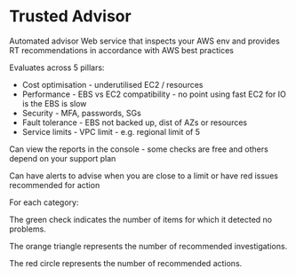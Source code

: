 # Trusted Advisor
Automated advisor 
Web service that inspects your AWS env and provides RT recommendations in accordance with AWS best practices

Evaluates across 5 pillars:
* Cost optimisation - underutilised EC2 / resources
* Performance  - EBS vs EC2 compatibility - no point using fast EC2 for IO is the EBS is slow
* Security - MFA, passwords, SGs
* Fault tolerance - EBS not backed up, dist of AZs or resources
* Service limits - VPC limit - e.g. regional limit of 5 

Can view the reports in the console - some checks are free and others depend on your support plan

Can have alerts to advise when you are close to a limit or have red issues recommended for action

For each category:

The green check indicates the number of items for which it detected no problems.

The orange triangle represents the number of recommended investigations.

The red circle represents the number of recommended actions.